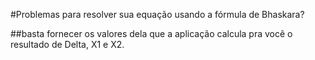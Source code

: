#Problemas para resolver sua equação usando a fórmula de Bhaskara? 

##basta fornecer os valores dela que a aplicação calcula pra você o resultado de Delta, X1 e X2.